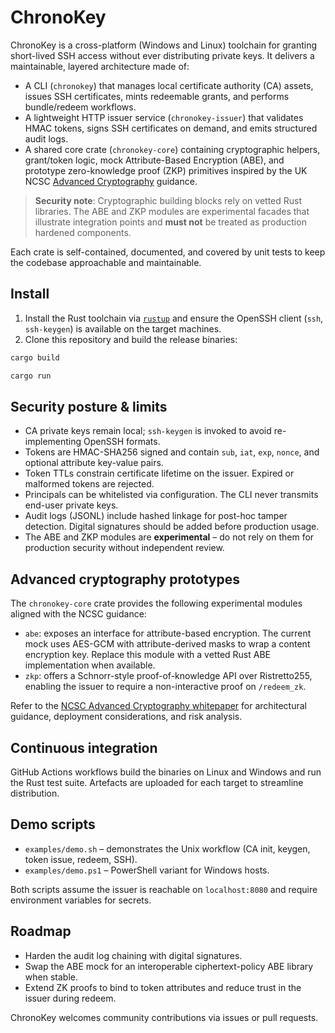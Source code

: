 # ChronoKey

ChronoKey is a cross-platform (Windows and Linux) toolchain for granting short-lived SSH access without ever distributing private keys. It delivers a maintainable, layered architecture made of:

* A CLI (`chronokey`) that manages local certificate authority (CA) assets, issues SSH certificates, mints redeemable grants, and performs bundle/redeem workflows.
* A lightweight HTTP issuer service (`chronokey-issuer`) that validates HMAC tokens, signs SSH certificates on demand, and emits structured audit logs.
* A shared core crate (`chronokey-core`) containing cryptographic helpers, grant/token logic, mock Attribute-Based Encryption (ABE), and prototype zero-knowledge proof (ZKP) primitives inspired by the UK NCSC [Advanced Cryptography](https://www.ncsc.gov.uk/whitepaper/advanced-cryptography) guidance.

> **Security note**: Cryptographic building blocks rely on vetted Rust libraries. The ABE and ZKP modules are experimental facades that illustrate integration points and **must not** be treated as production hardened components.


Each crate is self-contained, documented, and covered by unit tests to keep the codebase approachable and maintainable.

## Install

1. Install the Rust toolchain via [`rustup`](https://rustup.rs/) and ensure the OpenSSH client (`ssh`, `ssh-keygen`) is available on the target machines.
2. Clone this repository and build the release binaries:

```bash
cargo build
```

```bash
cargo run 
```

## Security posture & limits

* CA private keys remain local; `ssh-keygen` is invoked to avoid re-implementing OpenSSH formats.
* Tokens are HMAC-SHA256 signed and contain `sub`, `iat`, `exp`, `nonce`, and optional attribute key-value pairs.
* Token TTLs constrain certificate lifetime on the issuer. Expired or malformed tokens are rejected.
* Principals can be whitelisted via configuration. The CLI never transmits end-user private keys.
* Audit logs (JSONL) include hashed linkage for post-hoc tamper detection. Digital signatures should be added before production usage.
* The ABE and ZKP modules are **experimental** – do not rely on them for production security without independent review.

## Advanced cryptography prototypes

The `chronokey-core` crate provides the following experimental modules aligned with the NCSC guidance:

* `abe`: exposes an interface for attribute-based encryption. The current mock uses AES-GCM with attribute-derived masks to wrap a content encryption key. Replace this module with a vetted Rust ABE implementation when available.
* `zkp`: offers a Schnorr-style proof-of-knowledge API over Ristretto255, enabling the issuer to require a non-interactive proof on `/redeem_zk`.

Refer to the [NCSC Advanced Cryptography whitepaper](https://www.ncsc.gov.uk/whitepaper/advanced-cryptography) for architectural guidance, deployment considerations, and risk analysis.

## Continuous integration

GitHub Actions workflows build the binaries on Linux and Windows and run the Rust test suite. Artefacts are uploaded for each target to streamline distribution.

## Demo scripts

* `examples/demo.sh` – demonstrates the Unix workflow (CA init, keygen, token issue, redeem, SSH).
* `examples/demo.ps1` – PowerShell variant for Windows hosts.

Both scripts assume the issuer is reachable on `localhost:8080` and require environment variables for secrets.

## Roadmap

* Harden the audit log chaining with digital signatures.
* Swap the ABE mock for an interoperable ciphertext-policy ABE library when stable.
* Extend ZK proofs to bind to token attributes and reduce trust in the issuer during redeem.

ChronoKey welcomes community contributions via issues or pull requests.
